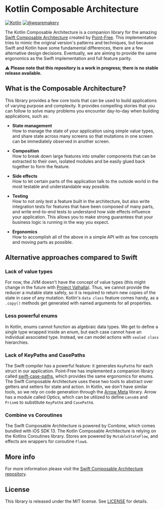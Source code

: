 # Kotlin Composable Architecture

[![Kotlin](https://img.shields.io/badge/kotlin-1.4.21-orange)](https://kotlinlang.org/docs/tutorials/getting-started.html)
[![@wearemakery](https://img.shields.io/badge/contact-@wearemakery-blue)](https://twitter.com/wearemakery)

The Kotlin Composable Architecture is a companion library for the amazing [Swift Composable Architecture](https://github.com/pointfreeco/swift-composable-architecture) created by [Point-Free](https://www.pointfree.co/). This implementation tries to mimic the original version's patterns and techniques, but because Swift and Kotlin have some fundamental differences, there are a few alternative design decisions. Eventually, we are aiming to provide the same ergonomics as the Swift implementation and full feature parity.

⚠️ **Please note that this repository is a work in progress; there is no stable release available.**

## What is the Composable Architecture?

This library provides a few core tools that can be used to build applications of varying purpose and complexity. It provides compelling stories that you can follow to solve many problems you encounter day-to-day when building applications, such as:

* **State management**
  <br> How to manage the state of your application using simple value types, and share state across many screens so that mutations in one screen can be immediately observed in another screen.

* **Composition**
  <br> How to break down large features into smaller components that can be extracted to their own, isolated modules and be easily glued back together to form the feature.

* **Side effects**
  <br> How to let certain parts of the application talk to the outside world in the most testable and understandable way possible.

* **Testing**
  <br> How to not only test a feature built in the architecture, but also write integration tests for features that have been composed of many parts, and write end-to-end tests to understand how side effects influence your application. This allows you to make strong guarantees that your business logic is running in the way you expect.

* **Ergonomics**
  <br> How to accomplish all of the above in a simple API with as few concepts and moving parts as possible.

## Alternative approaches compared to Swift

### Lack of value types

For now, the JVM doesn't have the concept of value types (this might change in the future with [Project Valhalla](https://openjdk.java.net/projects/valhalla/)). Thus, we cannot provide the reducer a mutable state safely, so it is required to return new copies of the state in case of any mutation. Kotlin's `data class` feature comes handy, as a `.copy()` methods get generated with named arguments for all properties.

### Less powerful enums

In Kotlin, enums cannot function as algebraic data types. We get to define a single type wrapped inside an enum, but each case cannot have an individual associated type. Instead, we can model actions with `sealed class` hierarchies.

### Lack of KeyPaths and CasePaths

The Swift compiler has a powerful feature: it generates `KeyPath`s for each struct in our application. Point-Free has implemented a companion library called [swift-case-paths](https://github.com/pointfreeco/swift-case-paths), which provides the same ergonomics for enums. The Swift Composable Architecture uses these two tools to abstract over getters and setters for state and action. In Kotlin, we don't have similar tools, so we rely on code generation through the [Arrow Meta](https://github.com/arrow-kt/arrow) library. Arrow has a module called Optics, which can be utilized to define `Lens`es and `Prism`s to substitute `KeyPath`s and `CasePath`s.

### Combine vs Coroutines

The Swift Composable Architecture is powered by Combine, which comes bundled with iOS SDK 13. The Kotlin Composable Architecture is relying on the Kotlinx Coroutines library. Stores are powered by `MutableStateFlow`, and effects are wrappers for coroutine `Flow`s.

## More info

For more information please visit the [Swift Composable Architecture repository](https://github.com/pointfreeco/swift-composable-architecture).

## License

This library is released under the MIT license. See [LICENSE](LICENSE) for details.
